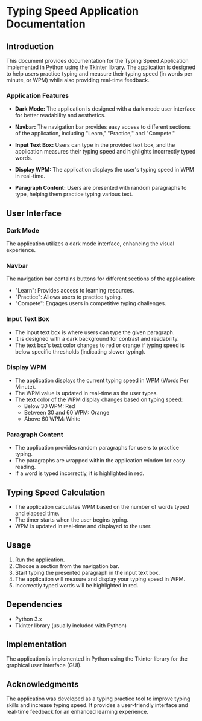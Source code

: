 # Typing Speed Application Documentation

## Introduction

This document provides documentation for the Typing Speed Application implemented in Python using the Tkinter library. The application is designed to help users practice typing and measure their typing speed (in words per minute, or WPM) while also providing real-time feedback.

### Application Features

- **Dark Mode:** The application is designed with a dark mode user interface for better readability and aesthetics.
    
- **Navbar:** The navigation bar provides easy access to different sections of the application, including "Learn," "Practice," and "Compete."
    
- **Input Text Box:** Users can type in the provided text box, and the application measures their typing speed and highlights incorrectly typed words.
    
- **Display WPM:** The application displays the user's typing speed in WPM in real-time.
    
- **Paragraph Content:** Users are presented with random paragraphs to type, helping them practice typing various text.
    

## User Interface

### Dark Mode

The application utilizes a dark mode interface, enhancing the visual experience.

### Navbar

The navigation bar contains buttons for different sections of the application:

- "Learn": Provides access to learning resources.
- "Practice": Allows users to practice typing.
- "Compete": Engages users in competitive typing challenges.

### Input Text Box

- The input text box is where users can type the given paragraph.
- It is designed with a dark background for contrast and readability.
- The text box's text color changes to red or orange if typing speed is below specific thresholds (indicating slower typing).

### Display WPM

- The application displays the current typing speed in WPM (Words Per Minute).
- The WPM value is updated in real-time as the user types.
- The text color of the WPM display changes based on typing speed:
    - Below 30 WPM: Red
    - Between 30 and 60 WPM: Orange
    - Above 60 WPM: White

### Paragraph Content

- The application provides random paragraphs for users to practice typing.
- The paragraphs are wrapped within the application window for easy reading.
- If a word is typed incorrectly, it is highlighted in red.

## Typing Speed Calculation

- The application calculates WPM based on the number of words typed and elapsed time.
- The timer starts when the user begins typing.
- WPM is updated in real-time and displayed to the user.

## Usage

1. Run the application.
2. Choose a section from the navigation bar.
3. Start typing the presented paragraph in the input text box.
4. The application will measure and display your typing speed in WPM.
5. Incorrectly typed words will be highlighted in red.

## Dependencies

- Python 3.x
- Tkinter library (usually included with Python)

## Implementation

The application is implemented in Python using the Tkinter library for the graphical user interface (GUI).

## Acknowledgments

The application was developed as a typing practice tool to improve typing skills and increase typing speed. It provides a user-friendly interface and real-time feedback for an enhanced learning experience.
